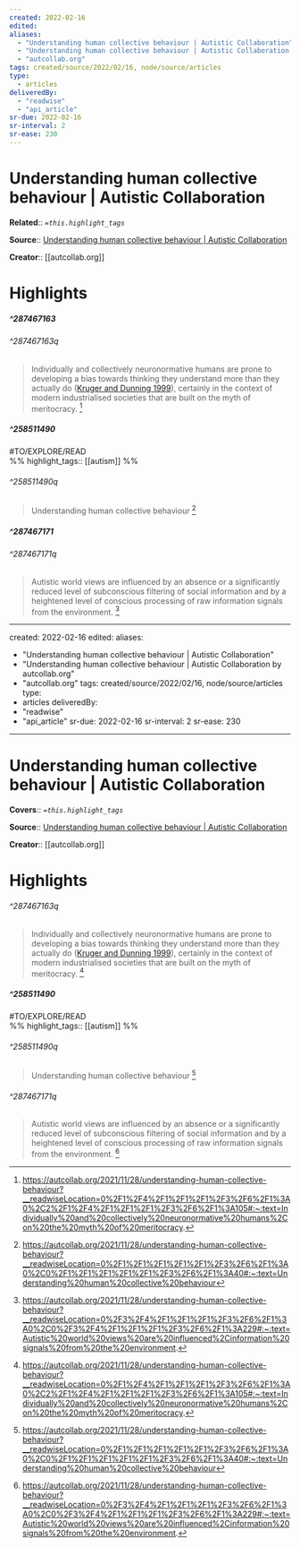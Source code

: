 ```yaml
---
created: 2022-02-16
edited:
aliases:
  - "Understanding human collective behaviour | Autistic Collaboration"
  - "Understanding human collective behaviour | Autistic Collaboration by autcollab.org"
  - "autcollab.org"
tags: created/source/2022/02/16, node/source/articles
type: 
  - articles
deliveredBy: 
  - "readwise"
  - "api_article"
sr-due: 2022-02-16
sr-interval: 2
sr-ease: 230
---
```

# Understanding human collective behaviour | Autistic Collaboration

**Related**:: 
*`=this.highlight_tags`*

**Source**:: [Understanding human collective behaviour | Autistic Collaboration](https://autcollab.org/2021/11/28/understanding-human-collective-behaviour)

**Creator**:: [[autcollab.org]]

# Highlights
##### ^287467163

  


###### ^287467163q

> Individually and collectively neuronormative humans are prone to developing a bias towards thinking they understand more than they actually do ([Kruger and Dunning 1999](https://doi.apa.org/doi/10.1037/0022-3514.77.6.1121)), certainly in the context of modern industrialised societies that are built on the myth of meritocracy. 
  [^287467163]

[^287467163]: https://autcollab.org/2021/11/28/understanding-human-collective-behaviour?__readwiseLocation=0%2F1%2F4%2F1%2F1%2F1%2F3%2F6%2F1%3A0%2C2%2F1%2F4%2F1%2F1%2F1%2F3%2F6%2F1%3A105#:~:text=Individually%20and%20collectively%20neuronormative%20humans%2Con%20the%20myth%20of%20meritocracy.

##### ^258511490

#TO/EXPLORE/READ  
%%
highlight_tags:: [[autism]]
%%

###### ^258511490q

> Understanding human collective behaviour 
  [^258511490]

[^258511490]: https://autcollab.org/2021/11/28/understanding-human-collective-behaviour?__readwiseLocation=0%2F1%2F1%2F1%2F1%2F1%2F3%2F6%2F1%3A0%2C0%2F1%2F1%2F1%2F1%2F1%2F3%2F6%2F1%3A40#:~:text=Understanding%20human%20collective%20behaviour

##### ^287467171

  


###### ^287467171q

> Autistic world views are influenced by an absence or a significantly reduced level of subconscious filtering of social information and by a heightened level of conscious processing of raw information signals from the environment. 
  [^287467171]

[^287467171]: https://autcollab.org/2021/11/28/understanding-human-collective-behaviour?__readwiseLocation=0%2F3%2F4%2F1%2F1%2F1%2F3%2F6%2F1%3A0%2C0%2F3%2F4%2F1%2F1%2F1%2F3%2F6%2F1%3A229#:~:text=Autistic%20world%20views%20are%20influenced%2Cinformation%20signals%20from%20the%20environment.

---
created: 2022-02-16
edited:
aliases:
  - "Understanding human collective behaviour | Autistic Collaboration"
  - "Understanding human collective behaviour | Autistic Collaboration by autcollab.org"
  - "autcollab.org"
tags: created/source/2022/02/16, node/source/articles
type: 
  - articles
deliveredBy: 
  - "readwise"
  - "api_article"
sr-due: 2022-02-16
sr-interval: 2
sr-ease: 230
---
# Understanding human collective behaviour | Autistic Collaboration

**Covers**:: 
*`=this.highlight_tags`*

**Source**:: [Understanding human collective behaviour | Autistic Collaboration](https://autcollab.org/2021/11/28/understanding-human-collective-behaviour)

**Creator**:: [[autcollab.org]]

# Highlights



###### ^287467163q

> Individually and collectively neuronormative humans are prone to developing a bias towards thinking they understand more than they actually do ([Kruger and Dunning 1999](https://doi.apa.org/doi/10.1037/0022-3514.77.6.1121)), certainly in the context of modern industrialised societies that are built on the myth of meritocracy. 
  [^287467163]

[^287467163]: https://autcollab.org/2021/11/28/understanding-human-collective-behaviour?__readwiseLocation=0%2F1%2F4%2F1%2F1%2F1%2F3%2F6%2F1%3A0%2C2%2F1%2F4%2F1%2F1%2F1%2F3%2F6%2F1%3A105#:~:text=Individually%20and%20collectively%20neuronormative%20humans%2Con%20the%20myth%20of%20meritocracy.

##### ^258511490

#TO/EXPLORE/READ  
%%
highlight_tags:: [[autism]]
%%

###### ^258511490q

> Understanding human collective behaviour 
  [^258511490]

[^258511490]: https://autcollab.org/2021/11/28/understanding-human-collective-behaviour?__readwiseLocation=0%2F1%2F1%2F1%2F1%2F1%2F3%2F6%2F1%3A0%2C0%2F1%2F1%2F1%2F1%2F1%2F3%2F6%2F1%3A40#:~:text=Understanding%20human%20collective%20behaviour




###### ^287467171q

> Autistic world views are influenced by an absence or a significantly reduced level of subconscious filtering of social information and by a heightened level of conscious processing of raw information signals from the environment. 
  [^287467171]

[^287467171]: https://autcollab.org/2021/11/28/understanding-human-collective-behaviour?__readwiseLocation=0%2F3%2F4%2F1%2F1%2F1%2F3%2F6%2F1%3A0%2C0%2F3%2F4%2F1%2F1%2F1%2F3%2F6%2F1%3A229#:~:text=Autistic%20world%20views%20are%20influenced%2Cinformation%20signals%20from%20the%20environment.

